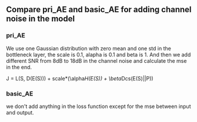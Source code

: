 ## Compare pri_AE and basic_AE for adding channel noise in the model
### pri_AE
We use one Gaussian distribution with zero mean and one std in the bottleneck layer, the scale is 0.1, alapha is 0.1 and beta is 1. And then we add different SNR from 8dB to 18dB in the channel noise and calculate the mse in the end.

J = L(S, D(E(S))) + scale*(\alpha*H(E(S)) + \beta*Dcs(E(S)||P))
### basic_AE
we don't add anything in the loss function except for the mse between input and output.
